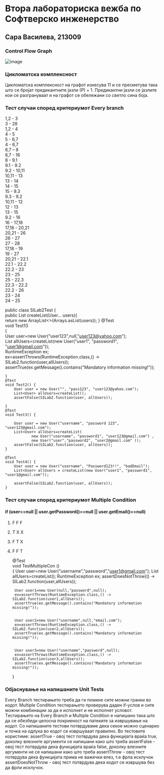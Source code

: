 # Втора лабораториска вежба по Софтверско инженерствo

## Сара Василева, 213009

### Control Flow Graph
![image](https://github.com/SaraVasileva/SI_lab2_213009/assets/127666693/bb6f6ee8-4605-4fe4-b114-d5175a3313bd)
### Цикломатска комплексност
Цикломатска комплексност на графот изнесува 11 и се пресметува така што се бројат предикантните јазли (Р) + 1. Предикантни јазли се јазлите кои се разгрануваат и на графот се обележани со светло сина боја. 

### Тест случаи според критериумот Every branch
1,2 - 3    
3 - 28  
1,2 - 4  
4 - 5                                                        
5 - 6,7                                                       
4 - 6,7                                                       
6,7 – 8                                                                        
6,7 - 16                                                                        
8 - 9.1                                                                                                 
9.1 - 9.2                                                                               
9.2 - 10,11                                                                                                     
10,11 - 13                                                                                              
13 - 14                                                                                 
14 - 15                                                                                      
15 - 9.3                                                                                                          
9.3 - 9.2                                                                                                       
10,11 - 12                                                                                           
12 - 13                                                                                                                   
13 - 15                                                                                                   
9.2 - 16                                                                                              
16 - 17,18                                                                                                                            
17,18 - 20,21                                                                                             
20,21 - 26                                                                                      
26 - 27                                                                                                   
27 - 28                                                                                          
17,18 - 19                                                                                                 
19 - 27                                                                                        
20,21 - 22.1                                                                                                               
22.1 - 22.2                                                                                     
22.2 - 23                                                                                                               
23 - 25                                                                                                                        
25 - 22.3                                                                                                                  
22.3  - 22.2                                                                                                                                     
22.2 - 26                                                                                                                                
23 - 24                                                                                                              
24 – 25  
                                                                                                                               
public class SILab2Test {                                                                                                                                          
    public List<User> createList(User... users){                                                                                                                    
        return new ArrayList<>(Arrays.asList(users)); }                                                                                                                                         @Test                                                                                                                                                                               
    void Test1()                                                                                                                       
    {                                                                                                                  
        User user=new User("user123",null,"user123@yahoo.com");                                                                                        
        List<User> allUsers=createList(new User("user1", "password1", "user1@gmail.com"));                                                                           
        RuntimeException ex;                                                                                                                
        ex=assertThrows(RuntimeException.class,() -> SILab2.function(user,allUsers));                                                                        
        assertTrue(ex.getMessage().contains("Mandatory information missing!"));                                                                                              
                                                                                                                                        
    }                                                                                                                           
    @Test                                                                                                                     
    void Test2() {
        User user = new User("", "pass123", "user123@yahoo.com");
        List<User> allUsers=createList();
        assertFalse(SILab2.function(user, allUsers));

    }
    @Test
    void Test3() {

        User user = new User("username", "password 123", "user123@gmail.com");
        List<User> allUsers=createList(
                new User("username", "password1", "user123@gmail.com") ,
                new User("user","password2", "user2@gmail.com" ));
        assertFalse(SILab2.function(user, allUsers));
    }

    @Test 
    void Test4() {
        User user = new User("username", "Password123!!", "badEmail");
        List<User> allUsers = createList(new User("user1", "password1", "user1@gmail.com"));

        assertFalse(SILab2.function(user, allUsers));
    }


### Тест случаи според критериумот Multiple Condition 
#### if (user==null || user.getPassword()==null || user.getEmail()==null)
1) F F F
2) T X X
3) F T X
4) F F T        
  
  
   @Test                                                                                         
    void TestMultipleCon ()                                         
    {
        User user=new User("username","password","user1@gmail.com");
        List<User> allUsers=createList();
        RuntimeException ex;
        assertDoesNotThrow(() -> SILab2.function(user,allUsers));

       
        User user1=new User(null,"password",null);
        ex=assertThrows(RuntimeException.class,() -> SILab2.function(user1,allUsers));
        assertTrue(ex.getMessage().contains("Mandatory information missing!"));

       
        User user2=new User("username",null,"email.com");
        ex=assertThrows(RuntimeException.class,() -> SILab2.function(user2,allUsers));
        assertTrue(ex.getMessage().contains("Mandatory information missing!"));


        User user3=new User("username","password",null);
        ex=assertThrows(RuntimeException.class,() -> SILab2.function(user3,allUsers));
        assertTrue(ex.getMessage().contains("Mandatory information missing!"));
    }


### Објаснување на напишаните Unit Tests
Еvery Branch тестирањето треба да ги помине сите можни гранки во кодот.
Multiple Condition тестирањето проверува даден if-услов и сите можни комбинации за да е исполнет и не исполнет условот.
Tестирањето на Еvery Branch и Multiple Condition е напишано така што да се обезбеди целосна покриеност на патеките за извршување на кодот. Со напишаните тестови потврдуваме дека секое можно сценарио и точка на одлука во кодот се извршуваат правилно. Во тестовите користиме:                                                                                                                     assertTrue - овој тест потврдува дека функцијата враќа true, доколку влезните аргументи се напишани како што треба                                                                           assertFalse - овој тест потврдува дека функцијата враќа false, доколку влезните аргументи не се напишани како што треба                                                                     assertThrow - овој тест потврдува дека функцијата прима не важечки влез, т.е фрла исклучок                                                                                                   assertDoesNotThrow - овој тест потврдува дека кодот се извршува без да фрли исклучок.

